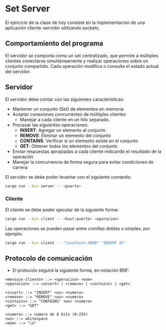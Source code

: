 # Set Server

El ejercicio de la clase de hoy consiste en la implementación de una aplicación cliente-servidor utilizando sockets.

## Comportamiento del programa

El servidor se comporta como un set centralizado, que permite a múltiples clientes conectarse simultáneamente y realizar operaciones sobre un conjunto compartido. Cada operación modifica o consulta el estado actual del servidor.

## Servidor

El servidor debe contar con las siguientes características:

- Mantener un conjunto (Set) de elementos en memoria
- Aceptar conexiones concurrentes de múltiples clientes
  - Manejar a cada cliente en un hilo separado.
- Procesar las siguientes operaciones:
    - **INSERT**: Agregar un elemento al conjunto
    - **REMOVE**: Eliminar un elemento del conjunto
    - **CONTAINS**: Verificar si un elemento existe en el conjunto
    - **GET**: Obtener todos los elementos del conjunto
- Enviar respuestas apropiadas a cada cliente indicando el resultado de la operación
- Manejar la concurrencia de forma segura para evitar condiciones de carrera

El servidor se debe poder levantar con el siguiente comando:

```bash
cargo run --bin server -- <puerto>
```

### Cliente

El cliente se debe poder ejecutar de la siguiente forma:

```bash
cargo run --bin client -- <host:puerto> <operacion>
```

Las operaciones se pueden pasar entre comillas dobles o simples, por ejemplo:

```bash
cargo run --bin client -- "localhost:3000" "INSERT 42"
```

## Protocolo de comunicación

- El protocolo seguirá la siguiente forma, en notación BNF:

```
<mensaje-cliente> ::= <operacion> <eom>
<operacion> ::= <insert> | <remove> | <contains> | <get>

<insert> ::= "INSERT" <ws> <numero>
<remove> ::= "REMOVE" <ws> <numero>
<contains> ::= "CONTAINS" <ws> <numero>
<get> ::= "GET"

<numero> ::= número de 8 bits (0-255)
<ws> ::= whitespace
<eom> ::= "\n"
```
